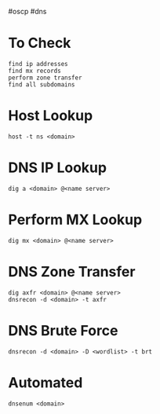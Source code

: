 #oscp #dns

# To Check
```
find ip addresses
find mx records
perform zone transfer
find all subdomains
```

# Host Lookup
```
host -t ns <domain>
```

# DNS IP Lookup
```
dig a <domain> @<name server>
```

# Perform MX Lookup
```
dig mx <domain> @<name server>
```

# DNS Zone Transfer
```
dig axfr <domain> @<name server>
dnsrecon -d <domain> -t axfr
```

# DNS Brute Force
```
dnsrecon -d <domain> -D <wordlist> -t brt
```

# Automated
```
dnsenum <domain>
```